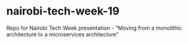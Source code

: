 # nairobi-tech-week-19
Repo for Nairobi Tech Week presentation - "Moving from a monolithic architecture to a microservices architecture"
